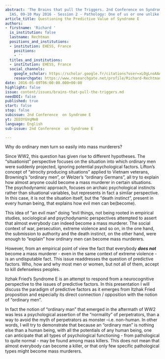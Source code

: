 ```yaml
---
abstract: 'The Brains that pull the Triggers. 2nd Conference on Syndrome E, Paris
  IAS, 09-10 May 2016 - Session 2 - Pathology: One of us or one unlike us?'
article_title: Questioning the Predictive Value of Syndrome E
authors:
- firstname: 'Richard '
  is_institution: false
  lastname: Rechtman
  positions_and_institutions:
  - institution: EHESS, France
    positions:
    - ''
  titles_and_institutions:
  - institution: EHESS, France
  social_channels:
    google_scholar: https://scholar.google.fr/citations?user=xLOgLnoAAAAJ&hl=fr
    researchgate: https://www.researchgate.net/profile/Richard-Rechtman
date: 2016-05-09T06:00:00.000+00:00
highlight: false
issue: content/issues/brains-that-pull-the-triggers.md
needDOI: false
published: true
start: false
stop: false
subissue: 2nd Conference  on Syndrome E
yt: 2EEOYGVqMm8
language: English
sub-issue: 2nd Conference  on Syndrome E

---
```

Why do ordinary men turn so easily into mass murderers?

Since WW2, this question has given rise to different hypotheses. The “situationist” perspective focuses on the situation into which ordinary men were suddenly projected, ignoring potential psychological factors. Lifton’s concept of “atrocity producing situations” applied to Vietnam veterans, Browning’s “ordinary men”, or Welzer’s “ordinary Germans”, all try to explain how almost anyone could become a mass murderer in certain situations. The psychodynamic approach, focuses on archaic psychological instincts rather than situational variables, but represents in fact a similar perspective. In this case, it is not the situation itself, but the “death instinct”, present in every human being, that explains how evil men can be(become).

This idea of “an evil man” doing “evil things, not being rooted in empirical studies, sociological and psychodynamic perspectives attempted to assert that almost everybody can indeed become a mass murderer. The social context of war, persecution, extreme violence and so on, in the one hand, the submission to authority and the death instinct, on the other hand, were enough to “explain” how ordinary men can become mass murderers.

However, from an empirical point of view the fact that everybody **_does not_** become a mass murderer - even in the same context of extreme violence - is an undisputable fact. This issue readdresses the question of predictive factors. Who, how and why most men or women, but not all of them, accept to kill defenseless peoples.

Itzhak Fried’s Syndrome E is an attempt to respond from a neurocognitive perspective to the issues of predictive factors. In this presentation I will discuss the paradigm of predictive factors as it emerges from Itzhak Fried proposition and especially its direct connection / opposition with the notion of “ordinary men”.

In fact the notion of “ordinary man” that emerged in the aftermath of WW2 was less a psychological assertion of the “normality” of perpetrators, than a way to avoid the myth of perpetrators as monster –i.e. non-human. In other words, I will try to demonstrate that because an “ordinary man” is nothing else than a human being, with all the potentials of any human being, one can anticipate that all types of psychological functioning - from pathological to quite normal - may be found among mass killers. This does not mean that almost everybody can become a killer, or that only few specific pathological types might become mass murderers.

<Youtube yt="2EEOYGVqMm8" caption="Questioning the Predictive Value of Syndrome E" start="false" stop="false"></Youtube>
